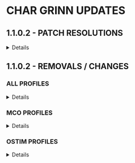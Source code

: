 # CHAR GRINN UPDATES

## 1.1.0.2 - PATCH RESOLUTIONS
<details>

__CC Camping Supplies__  
*Square flames*

__Large Campfire__  
*Square smoke*

__Ancano__  
*Missing robes*

__Companion Hall Wall__  
*Wrong texture*

__CG-TorchLevel-Patch__  
*Adjusted brightness, color, & radius*

__Dark Forests of Skyrim__  
*Disappearing trees, performance*

__CG-BaldNPCs-Patch__  
*Random bald NPCs*

__Smithing Progress Bar__  
*Overlapping progress bar*

__Elden Parry & Counter__  
*Unable to Bash*

__Myrwatch__  
*Floating, moving items*

__ENB Inventory Light Fix__  
*Large gemstones in inventory*
</details>

## 1.1.0.2 - REMOVALS / CHANGES

### ALL PROFILES
<details>

#### ADDITIONS
**+All Dead Trees**  
**+Tamrielic Grass for ENB Compliex Grass** 
**+Universal Arrow Tracer**  
**+Myrwatch Statics**  
**+ZZJay's Wardrobe 3BA**  
**+[Christine] Dragon Berserkr**  
**+[Christine] Dragon Marauder**  
**+[Christine] Dragon Slaughter**  
**+[Christine] Gladiatorae Pack**  
**+[Christine] Venom Blade Maiden**  
**+[NINI] Cristal See-through**  
**+[NINI] Defied**  
**+[NINI] Karlstein**  
**+[NINI] Red Nose**  
**+Racemenu Schlong Slider**  

#### REMOVALS
**-Realistic Grass Field**  
**-Dark Forests of Skyrim**  
**-Dark Forests of Skyrim: Solstheim Apocalypse**  
**-Elden Counter**  
**-Elden Parry**  
**-Precision Elden Parry Compatability toml**  
**-Stop on Slash: SSE**  
**-Steady Block: Block Animation Fix**  
**-Skyrim's Dead**  
**-Gallows of Skyrim**  

#### UPDATES
**Updated Gore v1.524**  
**Updated Particle Patch for ENB v1.26**  
**Updated Katana: Journey in the Shadows v2.0.1**  
**Updated Immersive Displays: Quiver & Bow placement**  
**Updated Char Grinn Bodyslide Output**  
**Updated Char Grinn DynDOLOD Output**  **Updated Char Grinn Grass Output**  
**Updated Char Grinn Grass Cache Output**  
**Updated Char Grinn Texgen Output**  
**Updated Char Grinn xLOD Output**  
**Updated ENB v0.494**  
**Updated NO HOPE ENB**  
</details>

### MCO PROFILES
<details>

#### REMOVALS
**-Timed Block - Hellblade**
</details>

### OSTIM PROFILES
<details>

#### ADDITIONS
**+Bikini Mage Robes Replacer**  
**+[Christine] High Priestess Bikini**  
**+Resqueeze: TAWOBA Blades**    
**+Resqueeze: TAWOBA Dwarven**  
**+Resqueeze: TAWOBA Dragonbone**  
**+Resqueeze: TAWOBA Steel Armor Top 07**  
</details>

